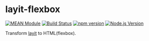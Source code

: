 # layit-flexbox

[![MEAN Module](https://img.shields.io/badge/MEAN%20Module-TypeScript-blue.svg?style=flat-square)](https://github.com/mgenware/MEAN-Module)
[![Build Status](https://img.shields.io/travis/mgenware/layit-flexbox.svg?style=flat-square&label=Build+Status)](https://travis-ci.org/mgenware/layit-flexbox)
[![npm version](https://img.shields.io/npm/v/layit-flexbox.svg?style=flat-square)](https://npmjs.com/package/layit-flexbox)
[![Node.js Version](http://img.shields.io/node/v/layit-flexbox.svg?style=flat-square)](https://nodejs.org/en/)

Transform [layit](https://github.com/mgenware/layit) to HTML(flexbox).
